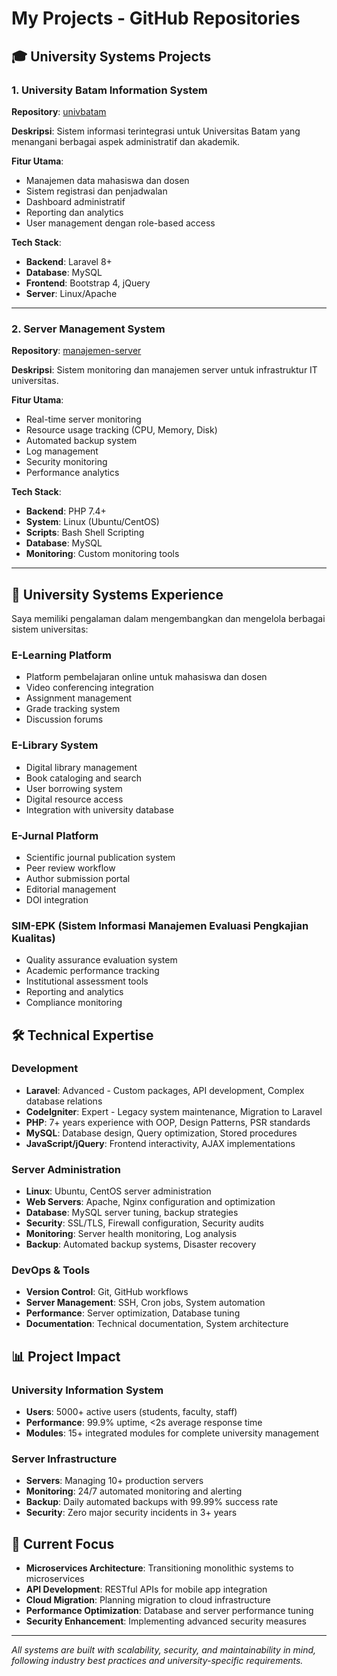 # My Projects - GitHub Repositories

## 🎓 University Systems Projects

### 1. University Batam Information System
**Repository**: [univbatam](https://github.com/ojifahru/univbatam)

**Deskripsi**: Sistem informasi terintegrasi untuk Universitas Batam yang menangani berbagai aspek administratif dan akademik.

**Fitur Utama**:
- Manajemen data mahasiswa dan dosen
- Sistem registrasi dan penjadwalan
- Dashboard administratif
- Reporting dan analytics
- User management dengan role-based access

**Tech Stack**:
- **Backend**: Laravel 8+
- **Database**: MySQL
- **Frontend**: Bootstrap 4, jQuery
- **Server**: Linux/Apache

---

### 2. Server Management System
**Repository**: [manajemen-server](https://github.com/ojifahru/manajemen-server)

**Deskripsi**: Sistem monitoring dan manajemen server untuk infrastruktur IT universitas.

**Fitur Utama**:
- Real-time server monitoring
- Resource usage tracking (CPU, Memory, Disk)
- Automated backup system
- Log management
- Security monitoring
- Performance analytics

**Tech Stack**:
- **Backend**: PHP 7.4+
- **System**: Linux (Ubuntu/CentOS)
- **Scripts**: Bash Shell Scripting
- **Database**: MySQL
- **Monitoring**: Custom monitoring tools

---

## 🏫 University Systems Experience

Saya memiliki pengalaman dalam mengembangkan dan mengelola berbagai sistem universitas:

### **E-Learning Platform**
- Platform pembelajaran online untuk mahasiswa dan dosen
- Video conferencing integration
- Assignment management
- Grade tracking system
- Discussion forums

### **E-Library System**
- Digital library management
- Book cataloging and search
- User borrowing system
- Digital resource access
- Integration with university database

### **E-Jurnal Platform**
- Scientific journal publication system
- Peer review workflow
- Author submission portal
- Editorial management
- DOI integration

### **SIM-EPK (Sistem Informasi Manajemen Evaluasi Pengkajian Kualitas)**
- Quality assurance evaluation system
- Academic performance tracking
- Institutional assessment tools
- Reporting and analytics
- Compliance monitoring

## 🛠️ Technical Expertise

### **Development**
- **Laravel**: Advanced - Custom packages, API development, Complex database relations
- **CodeIgniter**: Expert - Legacy system maintenance, Migration to Laravel
- **PHP**: 7+ years experience with OOP, Design Patterns, PSR standards
- **MySQL**: Database design, Query optimization, Stored procedures
- **JavaScript/jQuery**: Frontend interactivity, AJAX implementations

### **Server Administration**
- **Linux**: Ubuntu, CentOS server administration
- **Web Servers**: Apache, Nginx configuration and optimization
- **Database**: MySQL server tuning, backup strategies
- **Security**: SSL/TLS, Firewall configuration, Security audits
- **Monitoring**: Server health monitoring, Log analysis
- **Backup**: Automated backup systems, Disaster recovery

### **DevOps & Tools**
- **Version Control**: Git, GitHub workflows
- **Server Management**: SSH, Cron jobs, System automation
- **Performance**: Server optimization, Database tuning
- **Documentation**: Technical documentation, System architecture

## 📊 Project Impact

### **University Information System**
- **Users**: 5000+ active users (students, faculty, staff)
- **Performance**: 99.9% uptime, <2s average response time
- **Modules**: 15+ integrated modules for complete university management

### **Server Infrastructure**
- **Servers**: Managing 10+ production servers
- **Monitoring**: 24/7 automated monitoring and alerting
- **Backup**: Daily automated backups with 99.99% success rate
- **Security**: Zero major security incidents in 3+ years

## 🎯 Current Focus

- **Microservices Architecture**: Transitioning monolithic systems to microservices
- **API Development**: RESTful APIs for mobile app integration
- **Cloud Migration**: Planning migration to cloud infrastructure
- **Performance Optimization**: Database and server performance tuning
- **Security Enhancement**: Implementing advanced security measures

---

*All systems are built with scalability, security, and maintainability in mind, following industry best practices and university-specific requirements.*
